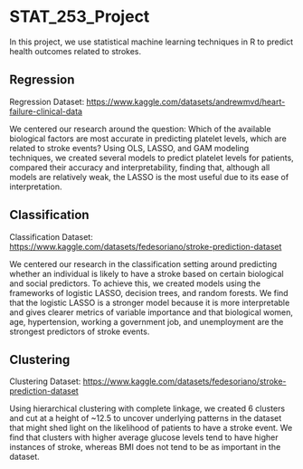 # STAT_253_Project

In this project, we use statistical machine learning techniques in R to predict health outcomes related to strokes. 

## Regression
Regression Dataset: https://www.kaggle.com/datasets/andrewmvd/heart-failure-clinical-data

We centered our research around the question: Which of the available biological factors are most accurate in predicting platelet levels, which are related to stroke events? Using OLS, LASSO, and GAM modeling techniques, we created several models to predict platelet levels for patients, compared their accuracy and interpretability, finding that, although all models are relatively weak, the LASSO is the most useful due to its ease of interpretation.

## Classification 
Classification Dataset: https://www.kaggle.com/datasets/fedesoriano/stroke-prediction-dataset

We centered our research in the classification setting around predicting whether an individual is likely to have a stroke based on certain biological and social predictors. To achieve this, we created models using the frameworks of logistic LASSO, decision trees, and random forests. We find that the logistic LASSO is a stronger model because it is more interpretable and gives clearer metrics of variable importance and that biological women, age, hypertension, working a government job, and unemployment are the strongest predictors of stroke events.

## Clustering
Clustering Dataset: https://www.kaggle.com/datasets/fedesoriano/stroke-prediction-dataset

Using hierarchical clustering with complete linkage, we created 6 clusters and cut at a height of ~12.5 to uncover underlying patterns in the dataset that might shed light on the likelihood of patients to have a stroke event. We find that clusters with higher average glucose levels tend to have higher instances of stroke, whereas BMI does not tend to be as important in the dataset.